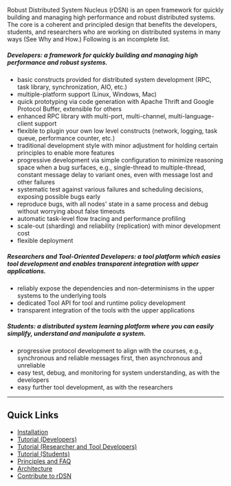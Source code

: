 Robust Distributed System Nucleus (rDSN) is an open framework for quickly building and managing high performance and robust distributed systems. The core is a coherent and principled design that benefits the developers, students, and researchers who are working on distributed systems in many ways (See Why and How.) Following is an incomplete list.

##### Developers: a framework for quickly building and managing high performance and robust systems.

* basic constructs provided for distributed system development (RPC, task library, synchronization, AIO, etc.)
* multiple-platform support (Linux, Windows, Mac)
* quick prototyping via code generation with Apache Thrift and Google Protocol Buffer, extensible for others
* enhanced RPC library with multi-port, multi-channel, multi-language-client support
* flexible to plugin your own low level constructs (network, logging, task queue, performance counter, etc.)
* traditional development style with minor adjustment for holding certain principles to enable more features
* progressive development via simple configuration to minimize reasoning space when a bug surfaces, e.g., single-thread to multiple-thread, constant message delay to variant ones, even with message lost and other failures
* systematic test against various failures and scheduling decisions, exposing possible bugs early
* reproduce bugs, with all nodes' state in a same process and debug without worrying about false timeouts
* automatic task-level flow tracing and performance profiling
* scale-out (sharding) and reliability (replication) with minor development cost
* flexible deployment

##### Researchers and Tool-Oriented Developers: a tool platform which easies tool development and enables transparent integration with upper applications.

* reliably expose the dependencies and non-determinisms in the upper systems to the underlying tools
* dedicated Tool API for tool and runtime policy development
* transparent integration of the tools with the upper applications

##### Students: a distributed system learning platform where you can easily simplify, understand and manipulate a system.

* progressive protocol development to align with the courses, e.g., synchronous and reliable messages first, then asynchronous and unreliable 
* easy test, debug, and monitoring for system understanding, as with the developers
* easy further tool development, as with the researchers

***

## Quick Links

* [Installation](https://github.com/Microsoft/rDSN/wiki/Installation)
* [Tutorial (Developers)](https://github.com/Microsoft/rDSN/wiki/Tutorial-D)
* [Tutorial (Researcher and Tool Developers)](https://github.com/Microsoft/rDSN/wiki/Tutorial-R)
* [Tutorial (Students)](https://github.com/Microsoft/rDSN/wiki/Tutorial-S)
* [Principles and FAQ](https://github.com/Microsoft/rDSN/wiki/Principles)
* [Architecture](https://github.com/Microsoft/rDSN/wiki/Architecture)
* [Contribute to rDSN](https://github.com/Microsoft/rDSN/wiki/Contribute)

